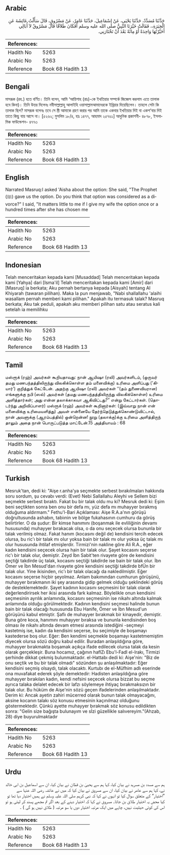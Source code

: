 ## Arabic


<div dir="rtl" lang="ar" style={{fontSize:'larger',backgroundColor:'#f8f9fa',padding:20}}>
حَدَّثَنَا مُسَدَّدٌ، حَدَّثَنَا يَحْيَى، عَنْ إِسْمَاعِيلَ، حَدَّثَنَا عَامِرٌ، عَنْ مَسْرُوقٍ، قَالَ سَأَلْتُ عَائِشَةَ عَنِ الْخِيَرَةِ،، فَقَالَتْ خَيَّرَنَا النَّبِيُّ صلى الله عليه وسلم أَفَكَانَ طَلاَقًا قَالَ مَسْرُوقٌ لاَ أُبَالِي أَخَيَّرْتُهَا وَاحِدَةً أَوْ مِائَةً بَعْدَ أَنْ تَخْتَارَنِي‏.‏
</div>
<div style={{backgroundColor:'#f8f9fa',padding:20, marginBottom: 10}}><table> <thead> <tr> <th>References:</th> <th></th> </tr> </thead> <tbody><tr><td>Hadith No</td><td>5263</td></tr><tr><td>Arabic No</td><td>5263</td></tr><tr><td>Reference</td><td>Book 68 Hadith 13</td></tr></tbody></table></div>

## Bengali


<div dir="ltr" lang="bn" style={{fontSize:'larger',backgroundColor:'#f8f9fa',padding:20}}>
মাসরূক (রহ.) হতে বর্ণিত। তিনি বলেন, আমি ‘আয়িশাহ (রাঃ)-কে ইখতিয়ার সম্পর্কে জিজ্ঞেস করলাম এতে তালাক হবে কিনা)। তিনি উত্তর দিলেনঃ নবীসাল্লাল্লাহু আলাইহি ওয়াসাল্লামআমাদেরকে ইখ্তিয়ার দিয়েছিলেন। তাহলে সেটা কি তালাক ছিল? মাসরূক বলেনঃ তবে সে স্ত্রী আমাকে গ্রহণ করার পর আমি তাকে একবার ইখতিয়ার দিই বা একশ’বার দিই তাতে কিছু যায় আসে না। [৫২৬২; মুসলিম ১৮/৪, হাঃ ১৪৭৭, আহমাদ ২৫৭৬১] আধুনিক প্রকাশনী- ৪৮৭৮, ইসলামিক ফাউন্ডেশন- ৪৭৭৩
</div>
<div style={{backgroundColor:'#f8f9fa',padding:20, marginBottom: 10}}><table> <thead> <tr> <th>References:</th> <th></th> </tr> </thead> <tbody><tr><td>Hadith No</td><td>5263</td></tr><tr><td>Arabic No</td><td>5263</td></tr><tr><td>Reference</td><td>Book 68 Hadith 13</td></tr></tbody></table></div>

## English


<div dir="ltr" lang="en" style={{fontSize:'larger',backgroundColor:'#f8f9fa',padding:20}}>
Narrated Masruq:I asked 'Aisha about the option: She said, "The Prophet (ﷺ) gave us the option. Do you think that option was considered as a divorce?" I said, "It matters little to me if I give my wife the option once or a hundred times after she has chosen me
</div>
<div style={{backgroundColor:'#f8f9fa',padding:20, marginBottom: 10}}><table> <thead> <tr> <th>References:</th> <th></th> </tr> </thead> <tbody><tr><td>Hadith No</td><td>5263</td></tr><tr><td>Arabic No</td><td>5263</td></tr><tr><td>Reference</td><td>Book 68 Hadith 13</td></tr></tbody></table></div>

## Indonesian


<div dir="ltr" lang="id" style={{fontSize:'larger',backgroundColor:'#f8f9fa',padding:20}}>
Telah menceritakan kepada kami [Musaddad] Telah menceritakan kepada kami [Yahya] dari [Isma'il] Telah menceritakan kepada kami [Amir] dari [Masruq] ia berkata; Aku pernah bertanya kepada [Aisyah] tentang Al Khiyarah (tawaran pilihan). Maka Ia pun menjawab, "Nabi shallallahu 'alaihi wasallam pernah memberi kami pilihan." Apakah itu termasuk talak? Masruq berkata; Aku tak peduli, apakah aku memberi pilihan satu atau seratus kali setelah ia memilihku
</div>
<div style={{backgroundColor:'#f8f9fa',padding:20, marginBottom: 10}}><table> <thead> <tr> <th>References:</th> <th></th> </tr> </thead> <tbody><tr><td>Hadith No</td><td>5263</td></tr><tr><td>Arabic No</td><td>5263</td></tr><tr><td>Reference</td><td>Book 68 Hadith 13</td></tr></tbody></table></div>

## Tamil


<div dir="ltr" lang="ta" style={{fontSize:'larger',backgroundColor:'#f8f9fa',padding:20}}>
மஸ்ரூக் (ரஹ்) அவர்கள் கூறியதாவது: நான் ஆயிஷா (ரலி) அவர்களிடம், (ஒருவர் தமது மணபந்தத்திலிருந்து விலகிக்கொள்ள தம் மனைவிக்கு) உரிமை அளிப்பது (‘கியார்’) குறித்துக் கேட்டேன். அதற்கு ஆயிஷா (ரலி) அவர்கள் ‘‘(தம் துணைவியரான) எங்களுக்கு நபி (ஸல்) அவர்கள் (தமது மணபந்தத்திலிருந்து விலகிக்கொள்ள) உரிமை அளித்தார்கள்; அது என்ன தலாக்காகவா ஆகிவிட்டது?” என்று கேட்டார்கள். (தொடர்ந்து அறிவிப்பாளர்) மஸ்ரூக் (ரஹ்) அவர்கள் கூறினார்கள்: (இவ்வாறு நான் என் மனைவிக்கு உரிமையளித்து) அவள் என்னையே தேர்ந்தெடுத்துக்கொண்டுவிட்டால், நான் அவளுக்கு (ஆரம்பத்தில்) ஒன்றென்ன! நூறு (தலாக்கு)க்கு உரிமை அளித்திருந் தாலும் அதை நான் பொருட்படுத்த மாட்டேன்.15 அத்தியாயம் : 68
</div>
<div style={{backgroundColor:'#f8f9fa',padding:20, marginBottom: 10}}><table> <thead> <tr> <th>References:</th> <th></th> </tr> </thead> <tbody><tr><td>Hadith No</td><td>5263</td></tr><tr><td>Arabic No</td><td>5263</td></tr><tr><td>Reference</td><td>Book 68 Hadith 13</td></tr></tbody></table></div>

## Turkish


<div dir="ltr" lang="tr" style={{fontSize:'larger',backgroundColor:'#f8f9fa',padding:20}}>
Mesruk'tan, dedi ki: "Aişe r.anha'ya seçmekte serbest bırakılmaları hakkında soru sordum, şu cevabı verdi: (Evet) Nebi Sallallahu Aleyhi ve Sellem bizi seçmekte serbest bıraktı. Fakat bu bir talak oldu mu ki? Mesruk dedi ki: Eşim beni seçtikten sonra ben onu bir defa mı, yüz defa mı muhayyer bırakmış olduğuma aldırmam." Fethu'l-Bari Açıklaması: Aişe R.A.a'nın görüşü doğrultusunda ashabın, tabiınin ve bölge fukahasının cumhuru da görüş belirtirler. O da şudur: Bir kimse hanımını (boşanmak ile evliliğinin devamı hususunda) muhayyer bırakacak olsa, o da onu seçecek olursa bununla bir talak verilmiş olmaz. Fakat hanım (kocasını değil de) kendisini tercih edecek olursa, bu ric'ı bir talak mı olur yoksa bain bir talak mı olur yoksa üç talak mı olur hususunda ihtilaf etmişlerdir. Tirmizi'nin nakline göre Ali R.A., eğer kadın kendisini seçecek olursa hain bir talak olur. Şayet kocasını seçerse ric'ı bir talak olur, demiştir. Zeyd İbn Sabit'ten rivayete göre de kendisini seçtiği takdirde üç talak, kocasını seçtiği takdirde ise bain bir talak olur. İbn Ömer ve İbn Mesud'dan rivayete göre kendisini seçtiği takdirde bfÜn bir talak olur. Yine ikisinden, ric'ı bir talak olacağı da nakledilmiştir. Eğer kocasını seçerse hiçbir şeyolmaz. Anlam bakımından cumhurun görüşünü, muhayyer bırakmanın iki şey arasında gidip gelmek olduğu şeklindeki görüş de desteklemektedir. Şayet kadının kocasını seçmesini bir talak olarak değerlendirirsek her ikisi arasında fark kalmaz. Böylelikle onun kendisini seçmesinin ayrılık anlamında, kocasını seçmesinin ise nikahı altında kalmak anlamında olduğu görülmektedir. Kadının kendisini seçmesi halinde bunun bain bir talak olacağı hususunda Ebu Hanife, Ömer ve İbn Mesud'un görüşünü kabul etmiştir. Şafiı de muhayyer bırakmak bir kinayedir, demiştir. Buna göre koca, hanımını muhayyer bıraksa ve bununla kendisinden boş olması ile nikahı altında devam etmesi arasında istediğini -seçmeyi kastetmiş ise, kadın da kendisini seçerse, bu seçimiyle de boşamayı kastederse boş olur. Eğer: Ben kendimi seçmekle boşamayı kastetmemiştim diyecek olursa sözü doğru kabul edilir. Buradan anlaşıldığına göre, muhayyer bırakmakta boşamak açıkça ifade edilecek olursa talak da kesin olarak gerçekleşir. Buna hocamız, çağının haflZı Ebu'l-Fadl el-Irakı, Tirmizi şerhinde dikkat çekmiş bulunmaktadır. el-Hattabı dedi ki: Aişe'nin: "Biz de onu seçtik ve bu bir talak olmadı" sözünden şu anlaşılmaktadır: Eğer kendisini seçmiş olsaydı, talak olacaktı. Kurtubı de el-Müfhim adlı eserinde ona muvafakat ederek şöyle demektedir: Hadisten anlaşıldığına göre muhayyer bırakılan kadın, kendi nefsini seçecek olursa bizzat bu seçme ayrıca talaka delalet edecek bir lafzı söylemeye ihtiyaç bırakmaksızın bir talak olur. Bu hüküm de Aişe'nin sözü geçen ifadelerinden anlaşılmaktadır. Derim ki: Ancak ayetin zahiri mücerred olarak bunun talak olmayacağını, aksine kocanın talakı söz konusu etmesinin kaçınılmaz olduğunu göstermektedir. Çünkü ayette muhayyer bırakmak söz konusu edildikten sonra: "Gelin size bağışta bulunayım ve sİzi güzellikle salıvereyim."(Ahzab, 28) diye buyurulmaktadır
</div>
<div style={{backgroundColor:'#f8f9fa',padding:20, marginBottom: 10}}><table> <thead> <tr> <th>References:</th> <th></th> </tr> </thead> <tbody><tr><td>Hadith No</td><td>5263</td></tr><tr><td>Arabic No</td><td>5263</td></tr><tr><td>Reference</td><td>Book 68 Hadith 13</td></tr></tbody></table></div>

## Urdu


<div dir="rtl" lang="ur" style={{fontSize:'larger',backgroundColor:'#f8f9fa',padding:20}}>
ہم سے مسدد بن مسرہد نے بیان کیا، کہا ہم سے یحییٰ بن قطان نے بیان کیا، ان سے اسماعیل بن ابی خالد نے، کہا ہم سے عامر نے بیان کیا، ان سے مسروق نے بیان کیا کہ میں نے عائشہ رضی اللہ عنہا سے ”اختیار“ کے متعلق سوال کیا تو انہوں نے کہا کہ نبی کریم صلی اللہ علیہ وسلم نے ہمیں اختیار دیا تھا تو کیا محض یہ اختیار طلاق بن جاتا۔ مسروق نے کہا کہ اختیار دینے کے بعد اگر تم مجھے پسند کر لیتی ہو تو اس کی کوئی حیثیت نہیں، چاہے میں ایک مرتبہ اختیار دوں یا سو مرتبہ ( طلاق نہیں ہو گی ) ۔
</div>
<div style={{backgroundColor:'#f8f9fa',padding:20, marginBottom: 10}}><table> <thead> <tr> <th>References:</th> <th></th> </tr> </thead> <tbody><tr><td>Hadith No</td><td>5263</td></tr><tr><td>Arabic No</td><td>5263</td></tr><tr><td>Reference</td><td>Book 68 Hadith 13</td></tr></tbody></table></div>